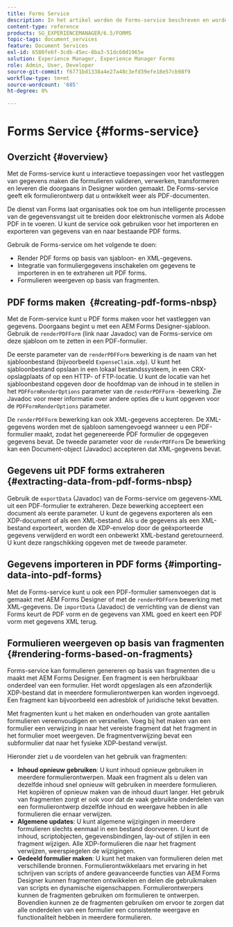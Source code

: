 ```yaml
---
title: Forms Service
description: In het artikel worden de Forms-service beschreven en worden de taken beschreven die u met Forms kunt uitvoeren.
content-type: reference
products: SG_EXPERIENCEMANAGER/6.5/FORMS
topic-tags: document_services
feature: Document Services
exl-id: 6580fe6f-3cdb-45ec-8ba3-51dc60d1965e
solution: Experience Manager, Experience Manager Forms
role: Admin, User, Developer
source-git-commit: f6771bd1338a4e27a48c3efd39efe18e57cb98f9
workflow-type: tm+mt
source-wordcount: '685'
ht-degree: 0%

---
```


# Forms Service {#forms-service}

## Overzicht {#overview}

Met de Forms-service kunt u interactieve toepassingen voor het vastleggen van gegevens maken die formulieren valideren, verwerken, transformeren en leveren die doorgaans in Designer worden gemaakt. De Forms-service geeft elk formulierontwerp dat u ontwikkelt weer als PDF-documenten.

De dienst van Forms laat organisaties ook toe om hun intelligente processen van de gegevensvangst uit te breiden door elektronische vormen als Adobe PDF in te voeren. U kunt de service ook gebruiken voor het importeren en exporteren van gegevens van en naar bestaande PDF forms.

Gebruik de Forms-service om het volgende te doen:

* Render PDF forms op basis van sjabloon- en XML-gegevens.
* Integratie van formuliergegevens inschakelen om gegevens te importeren in en te extraheren uit PDF forms.
* Formulieren weergeven op basis van fragmenten.

## PDF forms maken  {#creating-pdf-forms-nbsp}

Met de Form-service kunt u PDF forms maken voor het vastleggen van gegevens. Doorgaans begint u met een AEM Forms Designer-sjabloon. Gebruik de `renderPDFForm` (link naar Javadoc) van de Forms-service om deze sjabloon om te zetten in een PDF-formulier.

De eerste parameter van de `renderPDFForm` bewerking is de naam van het sjabloonbestand (bijvoorbeeld `ExpenseClaim.xdp`). U kunt het sjabloonbestand opslaan in een lokaal bestandssysteem, in een CRX-opslagplaats of op een HTTP- of FTP-locatie. U kunt de locatie van het sjabloonbestand opgeven door de hoofdmap van de inhoud in te stellen in het `PDFFormRenderOptions` parameter van de `renderPDFForm` -bewerking. Zie Javadoc voor meer informatie over andere opties die u kunt opgeven voor de `PDFFormRenderOptions` parameter.

De `renderPDFForm` bewerking kan ook XML-gegevens accepteren. De XML-gegevens worden met de sjabloon samengevoegd wanneer u een PDF-formulier maakt, zodat het gegenereerde PDF formulier de opgegeven gegevens bevat. De tweede parameter voor de `renderPDFForm` De bewerking kan een Document-object (Javadoc) accepteren dat XML-gegevens bevat.

## Gegevens uit PDF forms extraheren  {#extracting-data-from-pdf-forms-nbsp}

Gebruik de `exportData` (Javadoc) van de Forms-service om gegevens-XML uit een PDF-formulier te extraheren. Deze bewerking accepteert een document als eerste parameter. U kunt de gegevens exporteren als een XDP-document of als een XML-bestand. Als u de gegevens als een XML-bestand exporteert, worden de XDP-envelop door de geëxporteerde gegevens verwijderd en wordt een onbewerkt XML-bestand geretourneerd. U kunt deze rangschikking opgeven met de tweede parameter.

## Gegevens importeren in PDF forms {#importing-data-into-pdf-forms}

Met de Forms-service kunt u ook een PDF-formulier samenvoegen dat is gemaakt met AEM Forms Designer of met de `renderPDFForm` bewerking met XML-gegevens. De `importData` (Javadoc) de verrichting van de dienst van Forms keurt de PDF vorm en de gegevens van XML goed en keert een PDF vorm met gegevens XML terug.

## Formulieren weergeven op basis van fragmenten {#rendering-forms-based-on-fragments}

Forms-service kan formulieren genereren op basis van fragmenten die u maakt met AEM Forms Designer. Een fragment is een herbruikbaar onderdeel van een formulier. Het wordt opgeslagen als een afzonderlijk XDP-bestand dat in meerdere formulierontwerpen kan worden ingevoegd. Een fragment kan bijvoorbeeld een adresblok of juridische tekst bevatten.

Met fragmenten kunt u het maken en onderhouden van grote aantallen formulieren vereenvoudigen en versnellen. Voeg bij het maken van een formulier een verwijzing in naar het vereiste fragment dat het fragment in het formulier moet weergeven. De fragmentverwijzing bevat een subformulier dat naar het fysieke XDP-bestand verwijst.

Hieronder ziet u de voordelen van het gebruik van fragmenten:

* **Inhoud opnieuw gebruiken**: U kunt inhoud opnieuw gebruiken in meerdere formulierontwerpen. Maak een fragment als u delen van dezelfde inhoud snel opnieuw wilt gebruiken in meerdere formulieren. Het kopiëren of opnieuw maken van de inhoud duurt langer. Het gebruik van fragmenten zorgt er ook voor dat de vaak gebruikte onderdelen van een formulierontwerp dezelfde inhoud en weergave hebben in alle formulieren die ernaar verwijzen.
* **Algemene updates**: U kunt algemene wijzigingen in meerdere formulieren slechts eenmaal in een bestand doorvoeren. U kunt de inhoud, scriptobjecten, gegevensbindingen, lay-out of stijlen in een fragment wijzigen. Alle XDP-formulieren die naar het fragment verwijzen, weerspiegelen de wijzigingen.
* **Gedeeld formulier maken**: U kunt het maken van formulieren delen met verschillende bronnen. Formulierontwikkelaars met ervaring in het schrijven van scripts of andere geavanceerde functies van AEM Forms Designer kunnen fragmenten ontwikkelen en delen die gebruikmaken van scripts en dynamische eigenschappen. Formulierontwerpers kunnen de fragmenten gebruiken om formulieren te ontwerpen. Bovendien kunnen ze de fragmenten gebruiken om ervoor te zorgen dat alle onderdelen van een formulier een consistente weergave en functionaliteit hebben in meerdere formulieren.
